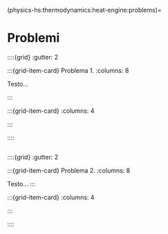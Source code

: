 (physics-hs:thermodynamics:heat-engine:problems)=
# Problemi

<!-- Esercizio ************************************************************* -->
::::{grid}
:gutter: 2

:::{grid-item-card} Problema 1.
:columns: 8

Testo...

:::

:::{grid-item-card} 
:columns: 4

<!--![](../../media/pb-statics-000-ese-000.png)-->
<!-- *Didascalia, se necessaria* -->
:::

::::

```{dropdown} Soluzione.
```

<!-- Esercizio ************************************************************* -->
::::{grid}
:gutter: 2

:::{grid-item-card} Problema 2.
:columns: 8

Testo...
:::

:::{grid-item-card} 
:columns: 4

<!--![](../../media/pb-statics-000-ese-000.png)-->
:::

::::

```{dropdown} Soluzione.
```
